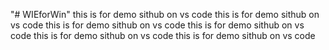 "# WIEforWin" 
this is for demo sithub on vs code
this is for demo sithub on vs code
this is for demo sithub on vs code
this is for demo sithub on vs code
this is for demo sithub on vs code
this is for demo sithub on vs code
